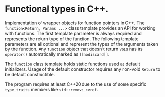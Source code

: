 # Functional types in C++.
Implementation of wrapper objects for function pointers in C++.
The `function<Return, Params ...>` class template provides an API for working with functions.
The first template parameter is always required and represents the return type of the function.
The following template parameters are all optional and represent the types of the arguments taken by the function.
Any `function` object that doesn't return `void` has its `operator()` automatically marked as `[[nodiscard]]`.

The `function` class template holds static functions used as default initializers. 
Usage of the default constructor requires any non-void `Return` to be default constructible.

The program requires at least C++20 due to the use of some specific `type_traits` members like `std::remove_cvref`.
